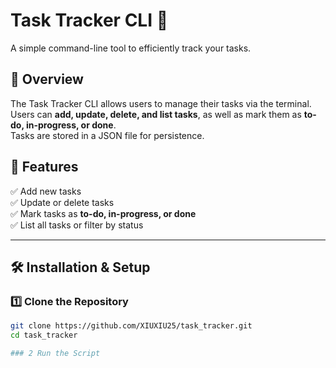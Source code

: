 # Task Tracker CLI 🚀  

A simple command-line tool to efficiently track your tasks.

## 📖 Overview  
The Task Tracker CLI allows users to manage their tasks via the terminal.  
Users can **add, update, delete, and list tasks**, as well as mark them as **to-do, in-progress, or done**.  
Tasks are stored in a JSON file for persistence.

## 🎯 Features  
✅ Add new tasks  
✅ Update or delete tasks  
✅ Mark tasks as **to-do, in-progress, or done**  
✅ List all tasks or filter by status  

---

## 🛠️ Installation & Setup  

### 1️⃣ Clone the Repository  
```sh
git clone https://github.com/XIUXIU25/task_tracker.git
cd task_tracker

### 2 Run the Script
